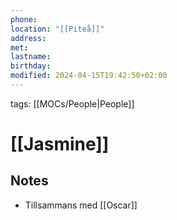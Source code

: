 ```yaml
---
phone:
location: "[[Piteå]]"
address:
met:
lastname:
birthday:
modified: 2024-04-15T19:42:50+02:00
---
```


tags: [[MOCs/People|People]]

# [[Jasmine]]

## Notes

- Tillsammans med [[Oscar]]
